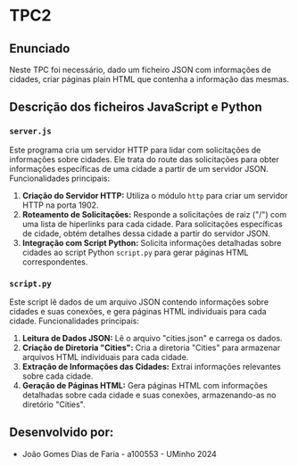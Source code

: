# TPC2

## Enunciado

Neste TPC foi necessário, dado um ficheiro JSON com informações de cidades, criar páginas plain HTML que contenha a informação das mesmas.


## Descrição dos ficheiros JavaScript e Python

### `server.js`

Este programa cria um servidor HTTP para lidar com solicitações de informações sobre cidades. Ele trata do route das solicitações para obter informações específicas de uma cidade a partir de um servidor JSON. Funcionalidades principais:

1. **Criação do Servidor HTTP:** Utiliza o módulo `http` para criar um servidor HTTP na porta 1902.
2. **Roteamento de Solicitações:** Responde a solicitações de raiz ("/") com uma lista de hiperlinks para cada cidade. Para solicitações específicas de cidade, obtém detalhes dessa cidade a partir do servidor JSON.
3. **Integração com Script Python:** Solicita informações detalhadas sobre cidades ao script Python `script.py` para gerar páginas HTML correspondentes.

### `script.py`

Este script lê dados de um arquivo JSON contendo informações sobre cidades e suas conexões, e gera páginas HTML individuais para cada cidade. Funcionalidades principais:

1. **Leitura de Dados JSON:** Lê o arquivo "cities.json" e carrega os dados.
2. **Criação de Diretoria "Cities":** Cria a diretoria "Cities" para armazenar arquivos HTML individuais para cada cidade.
3. **Extração de Informações das Cidades:** Extrai informações relevantes sobre cada cidade.
4. **Geração de Páginas HTML:** Gera páginas HTML com informações detalhadas sobre cada cidade e suas conexões, armazenando-as no diretório "Cities".


## Desenvolvido por:
- João Gomes Dias de Faria - a100553 - UMinho 2024
